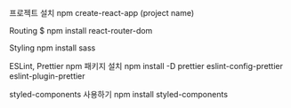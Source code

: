 프로젝트 설치
npm create-react-app (project name)

Routing
$ npm install react-router-dom

Styling
npm install sass

ESLint, Prettier
  npm 패키지 설치
  npm install -D prettier eslint-config-prettier eslint-plugin-prettier

styled-components 사용하기
npm install styled-components